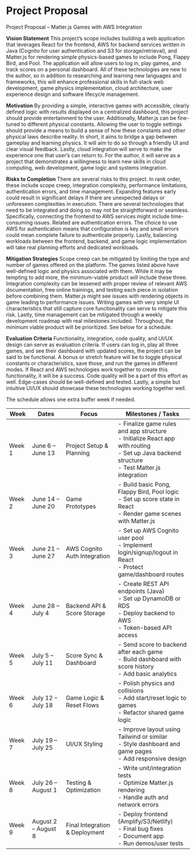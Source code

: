 # Project Proposal 
Project Proposal – Matter.js Games with AWS Integration

__Vision Statement__
This project’s scope includes building a web application that leverages React for the frontend, AWS for backend services written in Java (Cognito for user authentication and S3 for storage/retrieval), and Matter.js for rendering simple physics-based games to include Pong, Flappy Bird, and Pool. The application will allow users to log in, play games, and track scores on a personal dashboard. All of these technologies are new to the author, so in addition to researching and learning new languages and frameworks, this will enhance professional skills in full-stack web development, game physics implementation, cloud architecture, user experience design and software lifecycle management.

__Motivation__
By providing a simple, interactive games with accessible, clearly defined logic with results displayed on a centralized dashboard, this project should provide entertainment to the user. Additionally, Matter.js can be fine-tuned to different physical constants. Allowing the user to toggle settings should provide a means to build a sense of how these constants and other physical laws describe reality. In short, it aims to bridge a gap between gameplay and learning physics. It will aim to do so through a friendly UI and clear visual feedback. Lastly, cloud integration will serve to make the experience one that user’s can return to. For the author, it will serve as a project that demonstrates a willingness to learn new skills in cloud computing, web development, game logic and systems integration. 

__Risks to Completion__
There are several risks to this project. In rank order, these include scope creep, integration complexity, performance limitations, authentication errors, and time management. Expanding features early could result in significant delays if there are unexpected delays or unforeseen complexities in execution. There are several technologies that need to be integrated and doing so may not be straightforward or seamless. Specifically, connecting the frontend to AWS services might include time-consuming issues. Related are authentication errors. The choice to use AWS for authentication means that configuration is key and small errors could mean complete failure to authenticate properly. Lastly, balancing workloads between the frontend, backend, and game logic implementation will take real planning efforts and dedicated workloads. 

__Mitigation Strategies__
Scope creep can be mitigated by limiting the type and number of games offered on the platform. The games listed above have well-defined logic and physics associated with them. While it may be tempting to add more, the minimum-viable product will include these three. Integration complexity can be lessened with proper review of relevant AWS documentation, free online trainings, and testing each piece in isolation before combining them. Matter.js might see issues with rendering objects in game leading to performance issues. Writing games with very simple UI characteristics that still capture core functionality can serve to mitigate this risk. Lastly, time management can be mitigated through a weekly development roadmap with real milestones included. Throughout, the minimum viable product will be prioritized. See below for a schedule.

__Evaluation Criteria__
Functionality, integration, code quality, and UI/UX design can serve as evaluation criteria. If users can log in, play all three games, and see their dashboard with updated scores, the project can be said to be functional. A bonus or stretch feature will be to toggle physical constants or characteristics, save those, and run the games in different modes. If React and AWS technologies work together to create this functionality, it will be a success. Code quality will be a part of this effort as well. Edge-cases should be well-defined and tested. Lastly, a simple but intuitive UI/UX should showcase these technologies working together well. 

The schedule allows one extra buffer week if needed.

| Week   | Dates               | Focus                         | Milestones / Tasks                                                                 |
|--------|---------------------|-------------------------------|-------------------------------------------------------------------------------------|
| Week 1 | June 6 – June 13    | Project Setup & Planning      | - Finalize game rules and app structure<br>- Initialize React app with routing<br>- Set up Java backend structure<br>- Test Matter.js integration |
| Week 2 | June 14 – June 20   | Game Prototypes               | - Build basic Pong, Flappy Bird, Pool logic<br>- Set up score state in React<br>- Render game scenes with Matter.js |
| Week 3 | June 21 – June 27   | AWS Cognito Auth Integration  | - Set up AWS Cognito user pool<br>- Implement login/signup/logout in React<br>- Protect game/dashboard routes |
| Week 4 | June 28 – July 4    | Backend API & Score Storage   | - Create REST API endpoints (Java)<br>- Set up DynamoDB or RDS<br>- Deploy backend to AWS<br>- Token-based API access |
| Week 5 | July 5 – July 11    | Score Sync & Dashboard        | - Send score to backend after each game<br>- Build dashboard with score history<br>- Add basic analytics |
| Week 6 | July 12 – July 18   | Game Logic & Reset Flows      | - Polish physics and collisions<br>- Add start/reset logic to games<br>- Refactor shared game logic |
| Week 7 | July 19 – July 25   | UI/UX Styling                 | - Improve layout using Tailwind or similar<br>- Style dashboard and game pages<br>- Add responsive design |
| Week 8 | July 26 – August 1  | Testing & Optimization        | - Write unit/integration tests<br>- Optimize Matter.js rendering<br>- Handle auth and network errors |
| Week 9 | August 2 – August 8 | Final Integration & Deployment| - Deploy frontend (Amplify/S3/Netlify)<br>- Final bug fixes<br>- Document app<br>- Run demos/user tests |